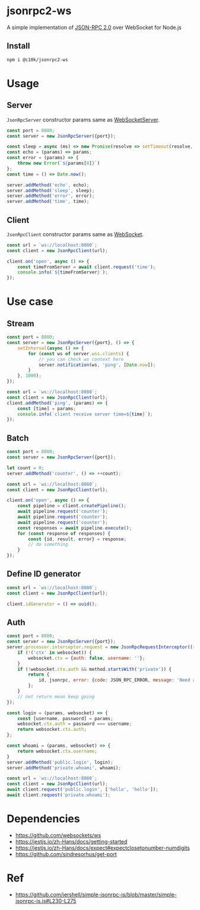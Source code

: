 # jsonrpc2-ws

A simple implementation of [JSON-RPC 2.0](https://www.jsonrpc.org/specification) over WebSocket for Node.js

## Install

```bash
npm i @c10k/jsonrpc2-ws
```

# Usage

## Server

`JsonRpcServer` constructor params same
as [WebSocketServer](https://github.com/websockets/ws/blob/8.6.0/lib/websocket-server.js#L30-L56).

```js
const port = 8080;
const server = new JsonRpcServer({port});

const sleep = async (ms) => new Promise(resolve => setTimeout(resolve, ms));
const echo = (params) => params;
const error = (params) => {
    throw new Error(`${params[0]}`)
};
const time = () => Date.now();

server.addMethod('echo', echo);
server.addMethod('sleep', sleep);
server.addMethod('error', error);
server.addMethod('time', time);
```

## Client

`JsonRpcClient` constructor params same
as [WebSocket](https://github.com/websockets/ws/blob/8.6.0/lib/websocket.js#L45-L52).

```js
const url = `ws://localhost:8080`;
const client = new JsonRpcClient(url);

client.on('open', async () => {
    const timeFromServer = await client.request('time');
    console.info(`${timeFromServer}`);
});
```

# Use case

## Stream

```js
const port = 8080;
const server = new JsonRpcServer({port}, () => {
    setInterval(async () => {
        for (const ws of server.wss.clients) {
            // you can check ws context here
            server.notification(ws, 'ping', [Date.now]);
        }
    }, 1000);
});
```

```js
const url = `ws://localhost:8080`;
const client = new JsonRpcClient(url);
client.addMethod('ping', (params) => {
    const [time] = params;
    console.info(`client receive server time=${time}`);
});
```

## Batch

```js
const port = 8080;
const server = new JsonRpcServer({port});

let count = 0;
server.addMethod('counter', () => ++count);
```

```js
const url = `ws://localhost:8080`;
const client = new JsonRpcClient(url);

client.on('open', async () => {
    const pipeline = client.createPipeline();
    await pipeline.request('counter');
    await pipeline.request('counter');
    await pipeline.request('counter');
    const responses = await pipeline.execute();
    for (const response of responses) {
        const {id, result, error} = response;
        // do something
    }
});
```

## Define ID generator

```js
const url = `ws://localhost:8080`;
const client = new JsonRpcClient(url);

client.idGenerator = () => uuid();
```

## Auth

```js
const port = 8080;
const server = new JsonRpcServer({port});
server.processor.interceptor.request = new JsonRpcRequestInterceptor(({id, method, params}, websocket) => {
    if (!('ctx' in websocket)) {
        websocket.ctx = {auth: false, username: ''};
    }
    if (!websocket.ctx.auth && method.startsWith('private')) {
        return {
            id, jsonrpc, error: {code: JSON_RPC_ERROR, message: 'Need auth'}
        };
    }
    // not return mean keep going
});

const login = (params, websocket) => {
    const [username, password] = params;
    websocket.ctx.auth = password === username;
    return websocket.ctx.auth;
};

const whoami = (params, websocket) => {
    return websocket.ctx.username;
}
server.addMethod('public.login', login);
server.addMethod('private.whoami', whoami);
```

```js
const url = `ws://localhost:8080`;
const client = new JsonRpcClient(url);
await client.request('public.login', ['hello', 'hello']);
await client.request('private.whoami');
```

# Dependencies

- https://github.com/websockets/ws
- https://jestjs.io/zh-Hans/docs/getting-started
- https://jestjs.io/zh-Hans/docs/expect#expectclosetonumber-numdigits
- https://github.com/sindresorhus/get-port

# Ref

- https://github.com/jershell/simple-jsonrpc-js/blob/master/simple-jsonrpc-js.js#L230-L275
